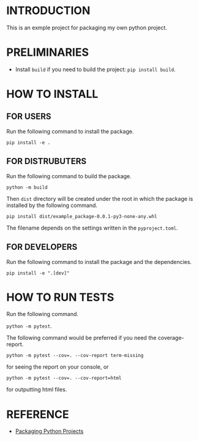 # INTRODUCTION
This is an exmple project for packaging my own python project.

# PRELIMINARIES
- Install `build` if you need to build the project: `pip install build`.

# HOW TO INSTALL

## FOR USERS
Run the following command to install the package.

`pip install -e .`

## FOR DISTRUBUTERS
Run the following command to build the package.

`python -m build`

Then `dist` directory will be created under the root in which the package is installed by the following command.

`pip install dist/example_package-0.0.1-py3-none-any.whl`

The filename depends on the settings written in the `pyproject.toml`.

## FOR DEVELOPERS
Run the following command to install the package and the dependencies.

`pip install -e ".[dev]"`

# HOW TO RUN TESTS
Run the following command.

`python -m pytest`.

The following command would be preferred if you need the coverage-report.

`python -m pytest --cov=. --cov-report term-missing`

for seeing the report on your console, or

`python -m pytest --cov=. --cov-report=html`

for outputting html files.


# REFERENCE
- [Packaging Python Projects](https://packaging.python.org/en/latest/tutorials/packaging-projects/)